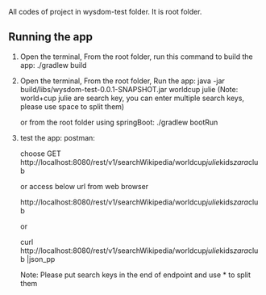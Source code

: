All codes of project in wysdom-test folder. It is root folder.

## Running the app

1. Open the terminal, From the root folder, run this command to build the app: ./gradlew build

2. Open the terminal, From the root folder, Run the app: 
   java -jar build/libs/wysdom-test-0.0.1-SNAPSHOT.jar worldcup julie
   (Note: world+cup julie are search key, you can enter multiple search keys, please use space to split them)
   
   or from the root folder using springBoot: ./gradlew bootRun
   
3. test the app:
   postman:
   
   choose GET
   http://localhost:8080/rest/v1/searchWikipedia/worldcup*julie*kids*zara*club 
   
   or
   access below url from web browser
   
   http://localhost:8080/rest/v1/searchWikipedia/worldcup*julie*kids*zara*club
   
   or
   
   curl http://localhost:8080/rest/v1/searchWikipedia/worldcup*julie*kids*zara*club |json_pp
   
   Note:
   Please put search keys in the end of endpoint and use * to split them
   